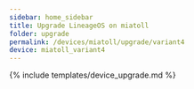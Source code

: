 ```yaml
---
sidebar: home_sidebar
title: Upgrade LineageOS on miatoll
folder: upgrade
permalink: /devices/miatoll/upgrade/variant4
device: miatoll_variant4
---
```

{% include templates/device_upgrade.md %}
